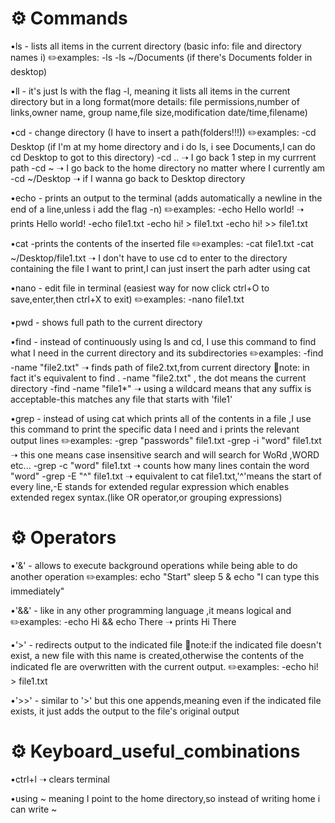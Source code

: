 # ⚙️ **Commands**
•ls - lists all items in the current directory (basic info: file and directory names i)
    ✏️examples:
        -ls
        -ls ~/Documents (if there's Documents folder in desktop)

•ll - it's just ls with the flag -l, meaning it lists all items in the current directory but in a long format(more details: file permissions,number of links,owner name, group name,file size,modification date/time,filename)        

•cd - change directory (I have to insert a path(folders!!!))
    ✏️examples:
        -cd Desktop (if I'm at my home directory and i do ls, i see Documents,I can do cd Desktop to got to this directory)
        -cd ..    ➝ I go back 1 step in my currrent path
        -cd ~    ➝ I go back to the home directory no matter where I currently am
        -cd ~/Desktop    ➝ if I wanna go back to Desktop directory

•echo - prints an output to the terminal (adds automatically a newline in the end of a line,unless i add the flag -n)
    ✏️examples:
        -echo Hello world!    ➝ prints Hello world!
        -echo file1.txt
        -echo hi! > file1.txt
        -echo hi! >> file1.txt 

•cat -prints the contents of the inserted file
    ✏️examples:
            -cat file1.txt
            -cat ~/Desktop/file1.txt    ➝ I don't have to use cd to enter to the directory containing the file I want to print,I can just insert the parh adter using                cat

•nano - edit file in terminal (easiest way for now click ctrl+O to save,enter,then ctrl+X to exit)
    ✏️examples:
        -nano file1.txt
       
•pwd - shows full path to the current directory

•find - instead of continuously using ls and cd, I use this command to find what I need in the current directory and its subdirectories
   ✏️examples:
        -find -name "file2.txt"    ➝ finds path of file2.txt,from current directory
        🔸note: in fact it's equivalent to find . -name "file2.txt" , the dot means the current directory
        -find -name "file1*"    ➝ using a wildcard means that any suffix is acceptable-this matches any file that starts with 'file1'

•grep - instead of using cat which prints all of the contents in a file ,I use this command to print the specific data I need and i prints the relevant output lines
    ✏️examples: 
        -grep "passwords" file1.txt
        -grep -i "word" file1.txt    ➝ this one means case insensitive search and will search for WoRd ,WORD etc...
        -grep -c "word" file1.txt     ➝ counts how many lines contain the word "word"
        -grep -E "^" file1.txt    ➝ equivalent to cat file1.txt,'^'means the start of every line,-E stands for extended regular expression which enables extended regex         syntax.(like OR operator,or grouping expressions)

 






# ⚙️ **Operators**
•'&' - allows to execute background operations while being able to do another operation
    ✏️examples:
        echo "Start"
        sleep 5 &
        echo "I can type this immediately"


•'&&' - like in any other programming language ,it means logical and 
    ✏️examples:
    -echo Hi && echo There    ➝ prints  Hi
                                        There
                                        

•'>' - redirects output to the indicated file
        🔸note:if the indicated file doesn't exist, a new file with this name is created,otherwise the contents of the indicated fle are overwritten with the current             output.
    ✏️examples:
        -echo hi! > file1.txt


•'>>' - similar to '>' but this one appends,meaning even if the indicated file exists, it just adds the output to the file's original output 




# ⚙️ **Keyboard_useful_combinations**
•ctrl+l    ➝ clears terminal

•using ~ meaning I point to the home directory,so instead of writing home i can write ~

